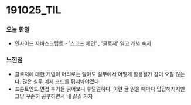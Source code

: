 # 191025\_TIL

### 오늘 한일

* 인사이드 자바스크립트 - '스코프 체인' , '클로저' 읽고 개념 숙지

### 느낀점

* 클로저에 대한 개념이 머리로는 알아도 실무에서 어떻게 활용될가 감이 오질 않는다. 많은 실무 예제 코드를 뒤져봐야겠다 
* 프론트엔드 면접 후기들 읽어보니 후덜덜하다. 이런 글 읽을 때마다 답답해지지만 그냥 꾸준히 공부하면서 내 갈길 가자 

